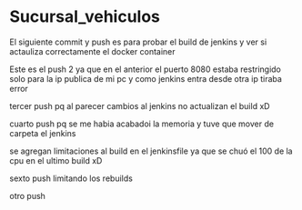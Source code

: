 # Sucursal_vehiculos

El siguiente commit y push es para probar el build de jenkins y ver si actauliza correctamente el docker container 

Este es el push 2 ya que en el anterior el puerto 8080 estaba restringido solo para la ip publica de mi pc y como jenkins entra desde otra ip tiraba error

tercer push pq al parecer cambios al jenkins no actualizan el build xD

cuarto push pq se me habia acabadoi la memoria y tuve que mover de carpeta el jenkins 

se agregan limitaciones al build en el jenkinsfile ya que se chuó el 100 de la cpu en el ultimo build xD 

sexto push limitando los rebuilds

otro push